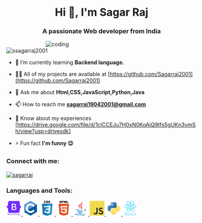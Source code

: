 <h1 align="center">Hi 👋, I'm Sagar Raj</h1>
<h3 align="center">A passionate Web developer from India</h3>
<img src="https://user-images.githubusercontent.com/69011963/137184767-79a13ec7-1bb3-4341-a6da-3a149c9c159a.gif" alt="coding" align="right" width="400">

<p align="left"> <img src="https://komarev.com/ghpvc/?username=ssagarraj2001&label=Profile%20views&color=0e75b6&style=flat" alt="ssagarraj2001" /> </p>

- 🌱 I’m currently learning **Backend language.**

- 👨‍💻 All of my projects are available at [https://github.com/Sagarraj2001](https://github.com/Sagarraj2001)

- 💬 Ask me about **Html,CSS,JavaScript,Python,Java**

- 📫 How to reach me **sagarraj19042001@gmail.com**

- 📄 Know about my experiences [https://drive.google.com/file/d/1clCCEJu7H0xN0KoAiQ9tfs5gUKn3vmSh/view?usp=drivesdk]

- ⚡ Fun fact **I'm funny 😉**

<h3 align="left">Connect with me:</h3>
<p align="left">
<a href="https://linkedin.com/in/sagarraj" target="blank"><img align="center" src="https://raw.githubusercontent.com/rahuldkjain/github-profile-readme-generator/master/src/images/icons/Social/linked-in-alt.svg" alt="sagarraj" height="30" width="40" /></a>

</p>

<h3 align="left">Languages and Tools:</h3>
<p align="left"> <a href="https://getbootstrap.com" target="_blank" rel="noreferrer"> <img src="https://raw.githubusercontent.com/devicons/devicon/master/icons/bootstrap/bootstrap-plain-wordmark.svg" alt="bootstrap" width="40" height="40"/> </a> <a href="https://www.cprogramming.com/" target="_blank" rel="noreferrer"> <img src="https://raw.githubusercontent.com/devicons/devicon/master/icons/c/c-original.svg" alt="c" width="40" height="40"/> </a>   <a href="https://www.w3schools.com/css/" target="_blank" rel="noreferrer"> <img src="https://raw.githubusercontent.com/devicons/devicon/master/icons/css3/css3-original-wordmark.svg" alt="css3" width="40" height="40"/> </a> <a href="https://www.w3.org/html/" target="_blank" rel="noreferrer"> <img src="https://raw.githubusercontent.com/devicons/devicon/master/icons/html5/html5-original-wordmark.svg" alt="html5" width="40" height="40"/> </a> <a href="https://www.java.com" target="_blank" rel="noreferrer"> <img src="https://raw.githubusercontent.com/devicons/devicon/master/icons/java/java-original.svg" alt="java" width="40" height="40"/> </a> <a href="https://developer.mozilla.org/en-US/docs/Web/JavaScript" target="_blank" rel="noreferrer"> <img src="https://raw.githubusercontent.com/devicons/devicon/master/icons/javascript/javascript-original.svg" alt="javascript" width="40" height="40"/> </a>  <a href="https://www.python.org" target="_blank" rel="noreferrer"> <img src="https://raw.githubusercontent.com/devicons/devicon/master/icons/python/python-original.svg" alt="python" width="40" height="40"/> </a> <a href="https://reactjs.org/" target="_blank" rel="noreferrer"> <img src="https://raw.githubusercontent.com/devicons/devicon/master/icons/react/react-original-wordmark.svg" alt="react" width="40" height="40"/> </a> </p>
